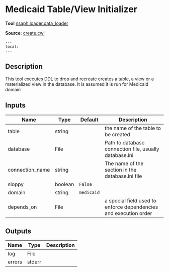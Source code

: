 # Medicaid Table/View Initializer
**Tool** 	[nsaph.loader.data_loader](../../../../platform/doc/members/data_loader.html)

**Source**: [create.cwl](../members/create_cwl.md)

```{contents}
---
local:
---
```

## Description
This tool executes DDL to drop and recreate
creates a table, a view or a materialized view in the database.
It is assumed it is run for Medicaid domain


## Inputs

| Name | Type | Default | Description |
|------|------|---------|-------------|
|table|string| |the name of the table to be created|
|database|File| |Path to database connection file, usually database.ini|
|connection_name|string| |The name of the section in the database.ini file|
|sloppy|boolean|`False`| |
|domain|string|`medicaid`| |
|depends_on|File| |a special field used to enforce dependencies and execution order|

## Outputs

| Name | Type | Description |
|------|------|-------------|
|log|File| |
|errors|stderr| |
